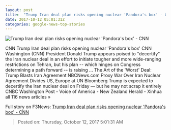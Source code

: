 ```yaml
---
layout: post
title:  "Trump Iran deal plan risks opening nuclear 'Pandora's box' - CNN"
date: 2017-10-12 05:01:31Z
categories: google-news-top-stories
---
```


![Trump Iran deal plan risks opening nuclear 'Pandora's box' - CNN](http://i2.cdn.cnn.com/cnnnext/dam/assets/171011092710-trump-latest-super-tease.jpg)

CNN Trump Iran deal plan risks opening nuclear 'Pandora's box' CNN Washington (CNN) President Donald Trump appears poised to "decertify" the Iran nuclear deal in an effort to initiate tougher and more wide-ranging restrictions on Tehran, but his plan -- which hinges on Congress determining a path forward -- is raising ... The Art of the 'Worst' Deal: Trump Blasts Iran Agreement NBCNews.com Proxy War Over Iran Nuclear Agreement Divides US, Europe at UN Bloomberg Trump is expected to decertify the Iran nuclear deal on Friday — but he may not scrap it entirely CNBC Washington Post - Voice of America - New Zealand Herald - Xinhua all 116 news articles »


Full story on F3News: [Trump Iran deal plan risks opening nuclear 'Pandora's box' - CNN](http://www.f3nws.com/n/UW4DGJ)

> Posted on: Thursday, October 12, 2017 5:01:31 AM
